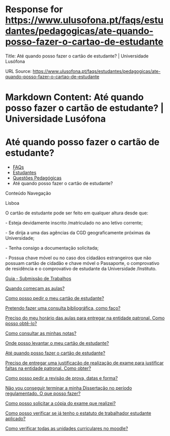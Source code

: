 # Response for https://www.ulusofona.pt/faqs/estudantes/pedagogicas/ate-quando-posso-fazer-o-cartao-de-estudante

Title: Até quando posso fazer o cartão de estudante? | Universidade Lusófona

URL Source: https://www.ulusofona.pt/faqs/estudantes/pedagogicas/ate-quando-posso-fazer-o-cartao-de-estudante

Markdown Content:
Até quando posso fazer o cartão de estudante? | Universidade Lusófona
===============

 

Até quando posso fazer o cartão de estudante?
=============================================

*   [FAQs](https://www.ulusofona.pt/faqs/)
*   [Estudantes](https://www.ulusofona.pt/faqs/estudantes)
*   [Questões Pedagógicas](https://www.ulusofona.pt/faqs/estudantes/pedagogicas)
*   Até quando posso fazer o cartão de estudante?

[](https://www.ulusofona.pt/)

Conteúdo Navegação

Lisboa

O cartão de estudante pode ser feito em qualquer altura desde que:

\- Esteja devidamente inscrito /matriculado no ano letivo corrente;

\- Se dirija a uma das agências da CGD geograficamente próximas da Universidade;

\- Tenha consigo a documentação solicitada;

\- Possua chave móvel ou no caso dos cidadãos estrangeiros que não possuam cartão de cidadão e chave móvel o Passaporte, o comprovativo de residência e o comprovativo de estudante da Universidade /Instituto.

[Guia - Submissão de Trabalhos](https://www.ulusofona.pt/faqs/estudantes/pedagogicas/guia-submissao-de-trabalhos)

[Quando começam as aulas?](https://www.ulusofona.pt/faqs/estudantes/pedagogicas/quando-comecam-as-aulas)

[Como posso pedir o meu cartão de estudante?](https://www.ulusofona.pt/faqs/estudantes/pedagogicas/como-posso-solicitar-o-meu-cartao-de-estudante)

[Pretendo fazer uma consulta bibliográfica, como faço?](https://www.ulusofona.pt/faqs/estudantes/pedagogicas/pretendo-fazer-uma-consulta-bibliografica-como-faco)

[Preciso do meu horário das aulas para entregar na entidade patronal. Como posso obtê-lo?](https://www.ulusofona.pt/faqs/estudantes/pedagogicas/preciso-do-meu-horario-das-aulas-para-entregar-na-entidade-patronal-como-posso-obte-lo)

[Como consultar as minhas notas?](https://www.ulusofona.pt/faqs/estudantes/pedagogicas/como-consultar-as-minhas-notas)

[Onde posso levantar o meu cartão de estudante?](https://www.ulusofona.pt/faqs/estudantes/pedagogicas/onde-posso-levantar-o-meu-cartao-de-estudante)

[Até quando posso fazer o cartão de estudante?](https://www.ulusofona.pt/faqs/estudantes/pedagogicas/ate-quando-posso-fazer-o-cartao-de-estudante)

[Preciso de entregar uma justificação de realização de exame para justificar faltas na entidade patronal. Como obter?](https://www.ulusofona.pt/faqs/estudantes/pedagogicas/preciso-de-entregar-uma-justificacao-de-realizacao-de-exame-para-justificar-faltas-na-entidade-patronal-como-obter)

[Como posso pedir a revisão de prova, datas e forma?](https://www.ulusofona.pt/faqs/estudantes/pedagogicas/como-posso-solicitar-a-revisao-de-prova-datas-e-forma)

[Não vou conseguir terminar a minha Dissertação no período regulamentado. O que posso fazer?](https://www.ulusofona.pt/faqs/estudantes/pedagogicas/nao-irei-conseguir-terminar-a-minha-dissertacao-no-periodo-regulamentado-o-que-posso-fazer)

[Como posso solicitar a cópia do exame que realizei?](https://www.ulusofona.pt/faqs/estudantes/pedagogicas/como-posso-solicitar-a-copia-do-exame-que-realizei)

[Como posso verificar se já tenho o estatuto de trabalhador estudante aplicado?](https://www.ulusofona.pt/faqs/estudantes/pedagogicas/como-posso-verificar-se-ja-tenho-o-estatuto-de-trabalhador-estudante-aplicado)

[Como verificar todas as unidades curriculares no moodle?](https://www.ulusofona.pt/faqs/estudantes/pedagogicas/como-verificar-todas-as-unidades-curriculares-no-moodle)

